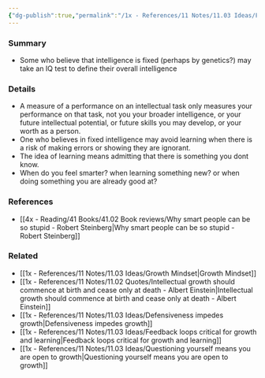 ```yaml
---
{"dg-publish":true,"permalink":"/1x - References/11 Notes/11.03 Ideas/Fixed view of intelligence leads to lack of growth/","title":"Fixed view of intelligence leads to lack of growth","noteIcon":""}
---
```



### Summary
- Some who believe that intelligence is fixed (perhaps by genetics?) may take an IQ test to define their overall intelligence

### Details
- A measure of a performance on an intellectual task only measures your performance on that task, not you your broader intelligence, or your future intellectual potential, or future skills you may develop, or your worth as a person.
- One who believes in fixed intelligence may avoid learning when there is a risk of making errors or showing they are ignorant.
- The idea of learning means admitting that there is something you dont know.
- When do you feel smarter? when learning something new? or when doing something you are already good at?

### References
- [[4x - Reading/41 Books/41.02 Book reviews/Why smart people can be so stupid - Robert Steinberg\|Why smart people can be so stupid - Robert Steinberg]]

### Related
- [[1x - References/11 Notes/11.03 Ideas/Growth Mindset\|Growth Mindset]]
- [[1x - References/11 Notes/11.02 Quotes/Intellectual growth should commence at birth and cease only at death - Albert Einstein\|Intellectual growth should commence at birth and cease only at death - Albert Einstein]]
- [[1x - References/11 Notes/11.03 Ideas/Defensiveness impedes growth\|Defensiveness impedes growth]]
- [[1x - References/11 Notes/11.03 Ideas/Feedback loops critical for growth and learning\|Feedback loops critical for growth and learning]]
- [[1x - References/11 Notes/11.03 Ideas/Questioning yourself means you are open to growth\|Questioning yourself means you are open to growth]]